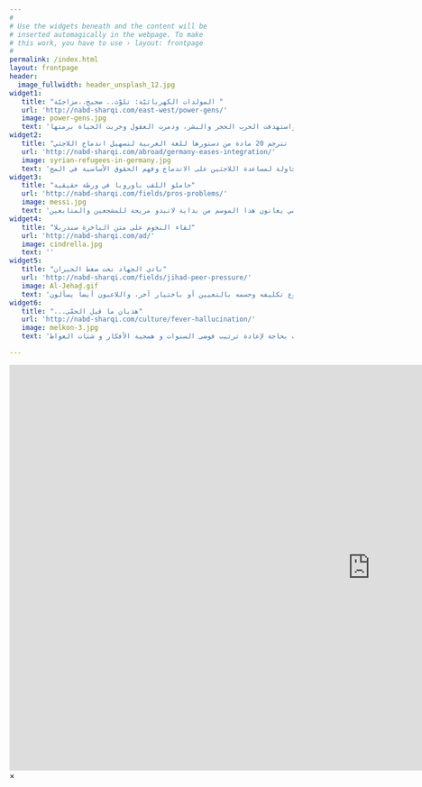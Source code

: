 ```yaml
---
#
# Use the widgets beneath and the content will be
# inserted automagically in the webpage. To make
# this work, you have to use › layout: frontpage
#
permalink: /index.html
layout: frontpage
header:
  image_fullwidth: header_unsplash_12.jpg
widget1:
   title: "المولدات الكهربائيّة: تلوّث.. ضجيج..مزاجيّة "
   url: 'http://nabd-sharqi.com/east-west/power-gens/'
   image: power-gens.jpg
   text: 'كثيرة هي الأوجاع التي خلقتها الأزمة على العباد والبلاد، وتضررت النفوس قبل الدور والأماكن، واستهدفت الحرب الحجر والبشر، ودمرت العقول وخربت الحياة برمتها'
widget2:
   title: "ألمانيا تترجم 20 مادة من دستورها للغة العربية لتسهيل اندماج اللاجئي"
   url: 'http://nabd-sharqi.com/abroad/germany-eases-integration/'
   image: syrian-refugees-in-germany.jpg
   text: 'ترجمت ألمانيا المواد العشرين الأولى من دستورها للغة العربية، وذلك في محاولة لمساعدة اللاجئين على الاندماج وفهم الحقوق الأساسية في المج'
widget3:
   title: "حاملو اللقب باوروبا في ورطة حقيقية"
   url: 'http://nabd-sharqi.com/fields/pros-problems/'
   image: messi.jpg
   text: 'لاتبدو الاسابيع الاولى من الموسم الكروي الاوروبي مبشرة بالخير لحاملي الالقاب في تهم الدوريات الاوروبية ،برشلونة ويوفنتوس وتشيلسي يعانون هذا الموسم من بداية لاتبدو مريحة للمشجعين والمتابعين'
widget4:
   title: "لقاء النجوم على متن الباخرة سندريلا"
   url: 'http://nabd-sharqi.com/ad/'
   image: cindrella.jpg
   text: ''
widget5:
   title: "نادي الجهاد تحت ضغط الجيران"
   url: 'http://nabd-sharqi.com/fields/jihad-peer-pressure/'
   image: Al-Jehad.gif
   text: 'يتابع رجال نادي الجهاد الرياضي تمارينه اليومية بقيادة المدرب المكلف بيرج سركسيان والذي أمهل الإدارة القائمة والغير قائمة حتى الساعات القليلة القادمة للبت في موضوع تكليفه وحسمه بالتعيين أو باختيار آخر، واللاعبون أيضاً يسألون'
widget6:
   title: "...هذيان ما قبل الحمّى"
   url: 'http://nabd-sharqi.com/culture/fever-hallucination/'
   image: melkon-3.jpg
   text: 'و ها انا أتأرجح ما بين هنا و هناك ... ما بين حنين و نسيان ... ما بين قدر و واقع .... لست بحاجة لإعادة ترتيب فوضى السنوات و همجية الأفكار و شتات العواط'

---
```


<div id="videoModal" class="reveal-modal large" data-reveal="">
  <div class="flex-video widescreen vimeo" style="display: block;">
    <iframe width="1280" height="720" src="https://www.youtube.com/embed/3b5zCFSmVvU" frameborder="0" allowfullscreen></iframe>
  </div>
  <a class="close-reveal-modal">&#215;</a>
</div>
